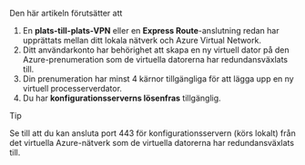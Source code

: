 Den här artikeln förutsätter att

1. En **plats-till-plats-VPN** eller en **Express Route**-anslutning redan har upprättats mellan ditt lokala nätverk och Azure Virtual Network.
2. Ditt användarkonto har behörighet att skapa en ny virtuell dator på den Azure-prenumeration som de virtuella datorerna har redundansväxlats till.
3. Din prenumeration har minst 4 kärnor tillgängliga för att lägga upp en ny virtuell processerverdator.
4. Du har **konfigurationsserverns lösenfras** tillgänglig.

> [!TIP]
> Se till att du kan ansluta port 443 för konfigurationsservern (körs lokalt) från det virtuella Azure-nätverk som de virtuella datorerna har redundansväxlats till.
